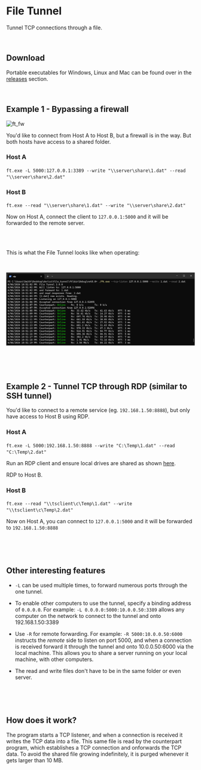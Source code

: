 # File Tunnel

Tunnel TCP connections through a file.

<br />

## Download
Portable executables for Windows, Linux and Mac can be found over in the [releases](https://github.com/fiddyschmitt/File-Tunnel/releases/latest) section.

<br />

## Example 1 - Bypassing a firewall

![ft_fw](img/ft_fw.png?raw=true "Bypass")

You'd like to connect from Host A to Host B, but a firewall is in the way. But both hosts have access to a shared folder.

### Host A
``ft.exe -L 5000:127.0.0.1:3389 --write "\\server\share\1.dat" --read "\\server\share\2.dat"``

### Host B
``ft.exe --read "\\server\share\1.dat" --write "\\server\share\2.dat"``

Now on Host A, connect the client to ``127.0.0.1:5000`` and it will be forwarded to the remote server.

<br />
<br />

This is what the File Tunnel looks like when operating:

<br />

![Screenshot](img/ft_rdp_screenshot.PNG?raw=true "Screenshot")

<br />
<br />
<br />

## Example 2 - Tunnel TCP through RDP (similar to SSH tunnel)

You'd like to connect to a remote service (eg. ``192.168.1.50:8888``), but only have access to Host B using RDP.

### Host A
``ft.exe -L 5000:192.168.1.50:8888 --write "C:\Temp\1.dat" --read "C:\Temp\2.dat"``

Run an RDP client and ensure local drives are shared as shown [here](https://github.com/fiddyschmitt/file_tunnel/assets/15338956/eb890310-47f5-4b46-9f74-471ec1735450).

RDP to Host B.

### Host B
``ft.exe --read "\\tsclient\c\Temp\1.dat" --write "\\tsclient\c\Temp\2.dat"``

Now on Host A, you can connect to `127.0.0.1:5000` and it will be forwarded to `192.168.1.50:8888`

<br />
<br />
<br />

## Other interesting features

* `-L` can be used multiple times, to forward numerous ports through the one tunnel.

* To enable other computers to use the tunnel, specify a binding address of `0.0.0.0`. For example: `-L 0.0.0.0:5000:10.0.0.50:3389` allows any computer on the network to connect to the tunnel and onto 192.168.1.50:3389
	
* Use `-R` for remote forwarding. For example: `-R 5000:10.0.0.50:6000` instructs the _remote_ side to listen on port 5000, and when a connection is received forward it through the tunnel and onto 10.0.0.50:6000 via the local machine. This allows you to share a server running on your local machine, with other computers.
	
* The read and write files don't have to be in the same folder or even server.

<br />
<br />
<br />

## How does it work?
The program starts a TCP listener, and when a connection is received it writes the TCP data into a file. This same file is read by the counterpart program, which establishes a TCP connection and onforwards the TCP data.
To avoid the shared file growing indefinitely, it is purged whenever it gets larger than 10 MB.
